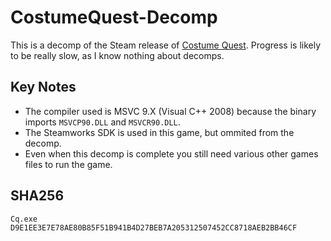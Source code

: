 # CostumeQuest-Decomp
This is a decomp of the Steam release of [Costume Quest](https://store.steampowered.com/app/115100/Costume_Quest/). Progress is likely to be really slow, as I know nothing about decomps.

## Key Notes
- The compiler used is MSVC 9.X (Visual C++ 2008) because the binary imports ``MSVCP90.DLL`` and ``MSVCR90.DLL``.
- The Steamworks SDK is used in this game, but ommited from the decomp.
- Even when this decomp is complete you still need various other games files to run the game.

## SHA256
```
Cq.exe D9E1EE3E7E78AE80B85F51B941B4D27BEB7A205312507452CC8718AEB2BB46CF
```
